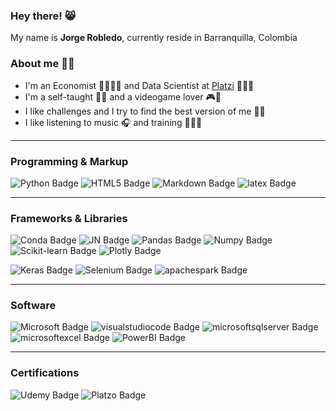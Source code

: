 ### Hey there! 😸 
My name is **Jorge Robledo**, currently reside in Barranquilla, Colombia

### About me 👋🏻
- I'm an Economist 👨🏻‍💼💼 and Data Scientist at [Platzi](https://platzi.com/p/robledo.1337/) 👨🏻‍💻 
- I'm a self-taught ✍🏻 and a videogame lover 🎮👾
- I like challenges and I try to find the best version of me 👊🏻
- I like listening to music 🎧 and training 🏃🏻‍♂️

---
### Programming & Markup
![Python Badge](https://img.shields.io/badge/Python-3776AB.svg?style=for-the-badge&logo=python&logoColor=white)
![HTML5 Badge](https://img.shields.io/badge/HTML5-E34F26.svg?style=for-the-badge&logo=html5&logoColor=white)
![Markdown Badge](https://img.shields.io/badge/Markdown-000000.svg?style=for-the-badge&logo=markdown&logoColor=white)
![latex Badge](https://img.shields.io/badge/LaTeX-008080.svg?&style=for-the-badge&logo=latex&logoColor=white)

---
### Frameworks & Libraries
![Conda Badge](https://img.shields.io/badge/conda-44A833.svg?&style=for-the-badge&logo=anaconda&logoColor=white)
![JN Badge](https://img.shields.io/badge/Jupyter-F37626.svg?&style=for-the-badge&logo=Jupyter&logoColor=white)
![Pandas Badge](https://img.shields.io/badge/Pandas-150458?style=for-the-badge&logo=pandas&logoColor=white)
![Numpy Badge](https://img.shields.io/badge/Numpy-013243?style=for-the-badge&logo=numpy&logoColor=white)
![Scikit-learn Badge](https://img.shields.io/badge/Scikit_learn-F7931E?style=for-the-badge&logo=scikit-learn&logoColor=white)
![Plotly Badge](https://img.shields.io/badge/Plotly-3F4F75?style=for-the-badge&logo=plotly&logoColor=white)

![Keras Badge](https://img.shields.io/badge/Keras-D00000?style=for-the-badge&logo=keras&logoColor=white)
![Selenium Badge](https://img.shields.io/badge/Selenium-43B02A?style=for-the-badge&logo=selenium&logoColor=white)
![apachespark Badge](https://img.shields.io/badge/Apache_Spark-E25A1C?style=for-the-badge&logo=apachespark&logoColor=white)

---
### Software
![Microsoft Badge](https://img.shields.io/badge/Microsoft-5E5E5E?style=for-the-badge&logo=microsoft&logoColor=white)
![visualstudiocode Badge](https://img.shields.io/badge/Visual_Studio_Code-007ACC?style=for-the-badge&logo=visualstudiocode&logoColor=white)
![microsoftsqlserver Badge](https://img.shields.io/badge/SQL_Server-CC2927.svg?style=for-the-badge&logo=microsoftsqlserver&logoColor=white)
![microsoftexcel Badge](https://img.shields.io/badge/Excel-217346?style=for-the-badge&logo=microsoftexcel&logoColor=white)
![PowerBI Badge](https://img.shields.io/badge/Power_BI-F2C811?style=for-the-badge&logo=powerbi&logoColor=white)

---
### Certifications
![Udemy Badge](https://img.shields.io/badge/Udemy-A435F0?style=for-the-badge&logo=udemy&logoColor=white/embedding?link=https://www.udemy.com/user/jorge-robledo-12/)
![Platzo Badge](https://img.shields.io/badge/Platzi-98CA3F?style=for-the-badge&logo=platzi&logoColor=white)
